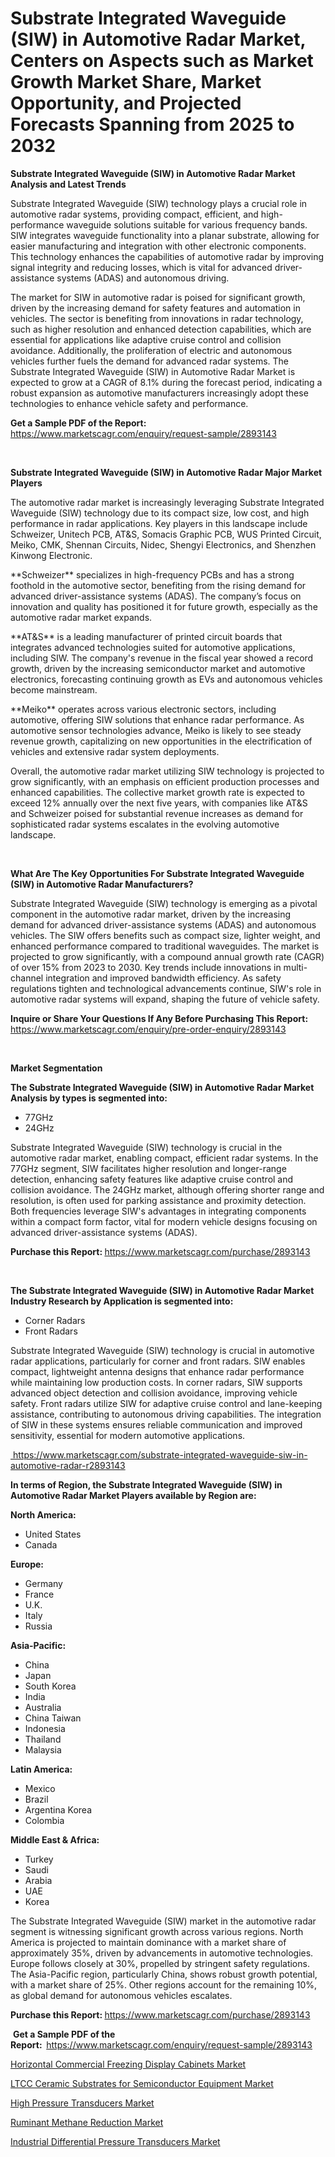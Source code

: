 <p><h1>Substrate Integrated Waveguide (SIW) in Automotive Radar Market, Centers on Aspects such as Market Growth Market Share, Market Opportunity, and Projected Forecasts Spanning from 2025 to 2032</h1></p><p><strong>Substrate Integrated Waveguide (SIW) in Automotive Radar Market Analysis and Latest Trends</strong></p>
<p><p>Substrate Integrated Waveguide (SIW) technology plays a crucial role in automotive radar systems, providing compact, efficient, and high-performance waveguide solutions suitable for various frequency bands. SIW integrates waveguide functionality into a planar substrate, allowing for easier manufacturing and integration with other electronic components. This technology enhances the capabilities of automotive radar by improving signal integrity and reducing losses, which is vital for advanced driver-assistance systems (ADAS) and autonomous driving.</p><p>The market for SIW in automotive radar is poised for significant growth, driven by the increasing demand for safety features and automation in vehicles. The sector is benefiting from innovations in radar technology, such as higher resolution and enhanced detection capabilities, which are essential for applications like adaptive cruise control and collision avoidance. Additionally, the proliferation of electric and autonomous vehicles further fuels the demand for advanced radar systems. The Substrate Integrated Waveguide (SIW) in Automotive Radar Market is expected to grow at a CAGR of 8.1% during the forecast period, indicating a robust expansion as automotive manufacturers increasingly adopt these technologies to enhance vehicle safety and performance.</p></p>
<p><strong>Get a Sample PDF of the Report:&nbsp;</strong> <a href="https://www.marketscagr.com/enquiry/request-sample/2893143?utm_campaign=1868&utm_medium=2&utm_source=Github&utm_content=ia&utm_term=15032025&utm_id=substrate-integrated-waveguide-siw-in-automotive-radar">https://www.marketscagr.com/enquiry/request-sample/2893143</a></p>
<p>&nbsp;</p>
<p><strong>Substrate Integrated Waveguide (SIW) in Automotive Radar Major Market Players</strong></p>
<p><p>The automotive radar market is increasingly leveraging Substrate Integrated Waveguide (SIW) technology due to its compact size, low cost, and high performance in radar applications. Key players in this landscape include Schweizer, Unitech PCB, AT&S, Somacis Graphic PCB, WUS Printed Circuit, Meiko, CMK, Shennan Circuits, Nidec, Shengyi Electronics, and Shenzhen Kinwong Electronic.</p><p>**Schweizer** specializes in high-frequency PCBs and has a strong foothold in the automotive sector, benefiting from the rising demand for advanced driver-assistance systems (ADAS). The company’s focus on innovation and quality has positioned it for future growth, especially as the automotive radar market expands.</p><p>**AT&S** is a leading manufacturer of printed circuit boards that integrates advanced technologies suited for automotive applications, including SIW. The company's revenue in the fiscal year showed a record growth, driven by the increasing semiconductor market and automotive electronics, forecasting continuing growth as EVs and autonomous vehicles become mainstream.</p><p>**Meiko** operates across various electronic sectors, including automotive, offering SIW solutions that enhance radar performance. As automotive sensor technologies advance, Meiko is likely to see steady revenue growth, capitalizing on new opportunities in the electrification of vehicles and extensive radar system deployments.</p><p>Overall, the automotive radar market utilizing SIW technology is projected to grow significantly, with an emphasis on efficient production processes and enhanced capabilities. The collective market growth rate is expected to exceed 12% annually over the next five years, with companies like AT&S and Schweizer poised for substantial revenue increases as demand for sophisticated radar systems escalates in the evolving automotive landscape.</p></p>
<p>&nbsp;</p>
<p><strong>What Are The Key Opportunities For Substrate Integrated Waveguide (SIW) in Automotive Radar Manufacturers?</strong></p>
<p><p>Substrate Integrated Waveguide (SIW) technology is emerging as a pivotal component in the automotive radar market, driven by the increasing demand for advanced driver-assistance systems (ADAS) and autonomous vehicles. The SIW offers benefits such as compact size, lighter weight, and enhanced performance compared to traditional waveguides. The market is projected to grow significantly, with a compound annual growth rate (CAGR) of over 15% from 2023 to 2030. Key trends include innovations in multi-channel integration and improved bandwidth efficiency. As safety regulations tighten and technological advancements continue, SIW's role in automotive radar systems will expand, shaping the future of vehicle safety.</p></p>
<p><strong>Inquire or Share Your Questions If Any Before Purchasing This Report:</strong> <a href="https://www.marketscagr.com/enquiry/pre-order-enquiry/2893143?utm_campaign=1868&utm_medium=2&utm_source=Github&utm_content=ia&utm_term=15032025&utm_id=substrate-integrated-waveguide-siw-in-automotive-radar">https://www.marketscagr.com/enquiry/pre-order-enquiry/2893143</a></p>
<p>&nbsp;</p>
<p><strong>Market Segmentation</strong></p>
<p><strong>The Substrate Integrated Waveguide (SIW) in Automotive Radar Market Analysis by types is segmented into:</strong></p>
<p><ul><li>77GHz</li><li>24GHz</li></ul></p>
<p><p>Substrate Integrated Waveguide (SIW) technology is crucial in the automotive radar market, enabling compact, efficient radar systems. In the 77GHz segment, SIW facilitates higher resolution and longer-range detection, enhancing safety features like adaptive cruise control and collision avoidance. The 24GHz market, although offering shorter range and resolution, is often used for parking assistance and proximity detection. Both frequencies leverage SIW's advantages in integrating components within a compact form factor, vital for modern vehicle designs focusing on advanced driver-assistance systems (ADAS).</p></p>
<p><strong>Purchase this Report:&nbsp;</strong><a href="https://www.marketscagr.com/purchase/2893143?utm_campaign=1868&utm_medium=2&utm_source=Github&utm_content=ia&utm_term=15032025&utm_id=substrate-integrated-waveguide-siw-in-automotive-radar">https://www.marketscagr.com/purchase/2893143</a></p>
<p>&nbsp;</p>
<p><strong>The Substrate Integrated Waveguide (SIW) in Automotive Radar Market Industry Research by Application is segmented into:</strong></p>
<p><ul><li>Corner Radars</li><li>Front Radars</li></ul></p>
<p><p>Substrate Integrated Waveguide (SIW) technology is crucial in automotive radar applications, particularly for corner and front radars. SIW enables compact, lightweight antenna designs that enhance radar performance while maintaining low production costs. In corner radars, SIW supports advanced object detection and collision avoidance, improving vehicle safety. Front radars utilize SIW for adaptive cruise control and lane-keeping assistance, contributing to autonomous driving capabilities. The integration of SIW in these systems ensures reliable communication and improved sensitivity, essential for modern automotive applications.</p></p>
<p><a href="https://www.marketscagr.com/substrate-integrated-waveguide-siw-in-automotive-radar-r2893143?utm_campaign=1868&utm_medium=2&utm_source=Github&utm_content=ia&utm_term=15032025&utm_id=substrate-integrated-waveguide-siw-in-automotive-radar">&nbsp;https://www.marketscagr.com/substrate-integrated-waveguide-siw-in-automotive-radar-r2893143</a></p>
<p><strong>In terms of Region, the Substrate Integrated Waveguide (SIW) in Automotive Radar Market Players available by Region are:</strong></p>
<p>
    <p> <strong> North America: </strong>
        <ul>
            <li>United States</li>
            <li>Canada</li>
        </ul>
        </p> 
    <p> <strong> Europe: </strong>
        <ul>
            <li>Germany</li>
            <li>France</li>
            <li>U.K.</li>
            <li>Italy</li>
            <li>Russia</li>
        </ul>
        </p> 
    <p> <strong> Asia-Pacific: </strong>
        <ul>
            <li>China</li>
            <li>Japan</li>
            <li>South Korea</li>
            <li>India</li>
            <li>Australia</li>
            <li>China Taiwan</li>
            <li>Indonesia</li>
            <li>Thailand</li>
            <li>Malaysia</li>
        </ul>
        </p> 
    <p> <strong> Latin America: </strong>
        <ul>
            <li>Mexico</li>
            <li>Brazil</li>
            <li>Argentina Korea</li>
            <li>Colombia</li>
        </ul>
        </p> 
    <p> <strong> Middle East & Africa: </strong>
        <ul>
            <li>Turkey</li>
            <li>Saudi</li>
            <li>Arabia</li>
            <li>UAE</li>
            <li>Korea</li>
        </ul>
    </p>
    </p>
<p><p>The Substrate Integrated Waveguide (SIW) market in the automotive radar segment is witnessing significant growth across various regions. North America is projected to maintain dominance with a market share of approximately 35%, driven by advancements in automotive technologies. Europe follows closely at 30%, propelled by stringent safety regulations. The Asia-Pacific region, particularly China, shows robust growth potential, with a market share of 25%. Other regions account for the remaining 10%, as global demand for autonomous vehicles escalates.</p></p>
<p><strong>Purchase this Report: </strong><a href="https://www.marketscagr.com/purchase/2893143?utm_campaign=1868&utm_medium=2&utm_source=Github&utm_content=ia&utm_term=15032025&utm_id=substrate-integrated-waveguide-siw-in-automotive-radar">https://www.marketscagr.com/purchase/2893143</a></p>
<p>&nbsp;<strong>Get a Sample PDF of the Report:&nbsp;&nbsp;</strong><a href="https://www.marketscagr.com/enquiry/request-sample/2893143?utm_campaign=1868&utm_medium=2&utm_source=Github&utm_content=ia&utm_term=15032025&utm_id=substrate-integrated-waveguide-siw-in-automotive-radar">https://www.marketscagr.com/enquiry/request-sample/2893143</a></p>
<p><strong></strong></p>
<p><p><a href="https://github.com/naanaafranxu/Market-Research-Report-List-1/blob/main/horizontal-commercial-freezing-display-cabinets-market.md?utm_campaign=1868&utm_medium=2&utm_source=Github&utm_content=ia&utm_term=15032025&utm_id=substrate-integrated-waveguide-siw-in-automotive-radar">Horizontal Commercial Freezing Display Cabinets Market</a></p><p><a href="https://github.com/goliareanoyh/Market-Research-Report-List-1/blob/main/ltcc-ceramic-substrates-for-semiconductor-equipment-market.md?utm_campaign=1868&utm_medium=2&utm_source=Github&utm_content=ia&utm_term=15032025&utm_id=substrate-integrated-waveguide-siw-in-automotive-radar">LTCC Ceramic Substrates for Semiconductor Equipment Market</a></p><p><a href="https://github.com/dagnewopus/Market-Research-Report-List-1/blob/main/high-pressure-transducers-market.md?utm_campaign=1868&utm_medium=2&utm_source=Github&utm_content=ia&utm_term=15032025&utm_id=substrate-integrated-waveguide-siw-in-automotive-radar">High Pressure Transducers Market</a></p><p><a href="https://github.com/suebabuhai/Market-Research-Report-List-1/blob/main/ruminant-methane-reduction-market.md?utm_campaign=1868&utm_medium=2&utm_source=Github&utm_content=ia&utm_term=15032025&utm_id=substrate-integrated-waveguide-siw-in-automotive-radar">Ruminant Methane Reduction Market</a></p><p><a href="https://github.com/nyanikumchu/Market-Research-Report-List-1/blob/main/industrial-differential-pressure-transducers-market.md?utm_campaign=1868&utm_medium=2&utm_source=Github&utm_content=ia&utm_term=15032025&utm_id=substrate-integrated-waveguide-siw-in-automotive-radar">Industrial Differential Pressure Transducers Market</a></p></p>